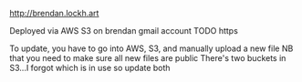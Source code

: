 http://brendan.lockh.art

Deployed via AWS S3 on brendan gmail account
TODO https

To update, you have to go into AWS, S3, and manually upload a new file
NB that you need to make sure all new files are public
There's two buckets in S3...I forgot which is in use so update both
